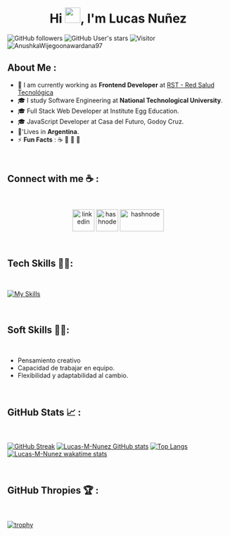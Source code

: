 <h1 align="center">Hi <img src="https://media.giphy.com/media/hvRJCLFzcasrR4ia7z/giphy.gif" width="35">, I'm Lucas Nuñez</h1>

![GitHub followers](https://img.shields.io/github/followers/AnushkaWijegoonawardana97?style=social) ![GitHub User's stars](https://img.shields.io/github/stars/AnushkaWijegoonawardana97?style=social) ![Visitor](https://visitor-badge.laobi.icu/badge?page_id=AnushkaWijegoonawardana97.repoName) <img src="https://komarev.com/ghpvc/?username=AnushkaWijegoonawardana97" alt="AnushkaWijegoonawardana97" />

## About Me :

- 🏢 I am currently working as **Frontend Developer** at [RST - Red Salud Tecnológica](https://www.rstargentina.com/)
- 🎓 I study Software Engineering at **National Technological University**.
- 🎓 Full Stack Web Developer at Institute Egg Education.
- 🎓 JavaScript Developer at Casa del Futuro, Godoy Cruz.
- 🏡'Lives in **Argentina**.
- ⚡ **Fun Facts** : ☕ 🏉 🎥 🚞

<br>

## Connect with me ☕ :

<br>

<p align="center">
  <a href="https://www.linkedin.com/in/lucasmnunez/" target="_blank"><img align="center"     src="https://user-images.githubusercontent.com/88904952/234979284-68c11d7f-1acc-4f0c-ac78-044e1037d7b0.png" alt="linkedin" height="50" width="50" /></a>
  <a href="https://lucasmn-portafolio.vercel.app/" target="_blank"><img align="center" src="https://user-images.githubusercontent.com/88904952/234982196-562aea17-5532-4550-8c08-1c7cb994a541.png" alt="hashnode" height="50" width="50" /></a>
  <a href="mailto:lucasmnu.developer@gmail.com" target="_blank"><img align="center" src="https://img.shields.io/badge/gmail-EA4335.svg?style=for-the-badge&logo=gmail&logoColor=white" alt="hashnode" height="50" width="100" /></a>
</p>


<br>

## Tech Skills 🧑‍💻:

<br>

[![My Skills](https://skillicons.dev/icons?i=html,css,js,ts,react,nextjs,tailwind,bootstrap,java,mysql,vercel,git,github,notion,discord,debian,mint,linux,vscode,figma,powershell)](https://skillicons.dev)

<br>

## Soft Skills 🧑‍💻:

<br>

<ul>
  <li>Pensamiento creativo</li>
  <li>Capacidad de trabajar en equipo.</li>
  <li>Flexibilidad y adaptabilidad al cambio.</li>
</ul>

<br>

## GitHub Stats 📈 :

<br>

[![GitHub Streak](https://github-readme-streak-stats.herokuapp.com?user=Lucas-M-Nunez&theme=algolia&date_format=M%20j%5B%2C%20Y%5D)](https://git.io/streak-stats) [![Lucas-M-Nunez GitHub stats](https://github-readme-stats.vercel.app/api?username=Lucas-M-Nunez&theme=algolia)](https://github.com/Lucas-M-Nunez/github-readme-stats) [![Top Langs](https://github-readme-stats.vercel.app/api/top-langs/?username=Lucas-M-Nunez&theme=algolia)](https://github.com/Lucas-M-Nunez/github-readme-stats) [![Lucas-M-Nunez wakatime stats](https://github-readme-stats.vercel.app/api/wakatime?username=WinterWolf97&theme=algolia)](https://github.com/WinterWolf97/github-readme-stats)

<br>

## GitHub Thropies 🏆 :

<br>

[![trophy](https://github-profile-trophy.vercel.app/?username=AnushkaWijegoonawardana97)](https://github.com/AnushkaWijegoonawardana97/github-profile-trophy)

<br>
